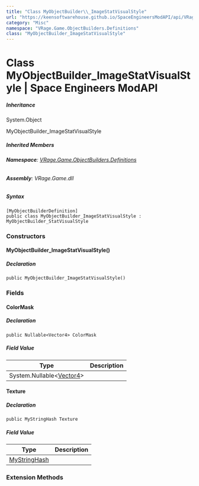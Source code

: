 ```yaml
---
title: "Class MyObjectBuilder\\_ImageStatVisualStyle"
url: "https://keensoftwarehouse.github.io/SpaceEngineersModAPI/api/VRage.Game.ObjectBuilders.Definitions.MyObjectBuilder_ImageStatVisualStyle.html"
category: "Misc"
namespace: "VRage.Game.ObjectBuilders.Definitions"
class: "MyObjectBuilder_ImageStatVisualStyle"
---
```


# Class MyObjectBuilder\_ImageStatVisualStyle | Space Engineers ModAPI

##### Inheritance

System.Object

MyObjectBuilder\_ImageStatVisualStyle

##### Inherited Members

###### **Namespace**: [VRage.Game.ObjectBuilders.Definitions](https://keensoftwarehouse.github.io/SpaceEngineersModAPI/api/VRage.Game.ObjectBuilders.Definitions.html)

###### **Assembly**: VRage.Game.dll

##### Syntax

```
[MyObjectBuilderDefinition]
public class MyObjectBuilder_ImageStatVisualStyle : MyObjectBuilder_StatVisualStyle
```

### Constructors

#### MyObjectBuilder\_ImageStatVisualStyle()

##### Declaration

```
public MyObjectBuilder_ImageStatVisualStyle()
```

### Fields

#### ColorMask

##### Declaration

```
public Nullable<Vector4> ColorMask
```

##### Field Value

| Type | Description |
| --- | --- |
| System.Nullable<[Vector4](https://keensoftwarehouse.github.io/SpaceEngineersModAPI/api/VRageMath.Vector4.html)\> |     |

#### Texture

##### Declaration

```
public MyStringHash Texture
```

##### Field Value

| Type | Description |
| --- | --- |
| [MyStringHash](https://keensoftwarehouse.github.io/SpaceEngineersModAPI/api/VRage.Utils.MyStringHash.html) |     |

### Extension Methods